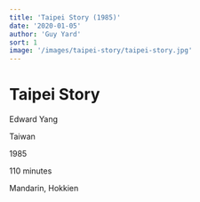 ```yaml
---
title: 'Taipei Story (1985)'
date: '2020-01-05'
author: 'Guy Yard'
sort: 1
image: '/images/taipei-story/taipei-story.jpg'
---
```


# Taipei Story

<section>
Edward Yang

Taiwan

1985

110 minutes

Mandarin, Hokkien
</section>
